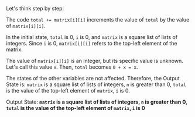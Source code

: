 Let's think step by step:

The code `total += matrix[i][i]` increments the value of `total` by the value of `matrix[i][i]`. 

In the initial state, `total` is 0, `i` is 0, and `matrix` is a square list of lists of integers. Since `i` is 0, `matrix[i][i]` refers to the top-left element of the matrix.

The value of `matrix[i][i]` is an integer, but its specific value is unknown. Let's call this value `x`. Then, `total` becomes `0 + x = x`.

The states of the other variables are not affected. Therefore, the Output State is: `matrix` is a square list of lists of integers, `n` is greater than 0, `total` is the value of the top-left element of `matrix`, `i` is 0.

Output State: **`matrix` is a square list of lists of integers, `n` is greater than 0, `total` is the value of the top-left element of `matrix`, `i` is 0**